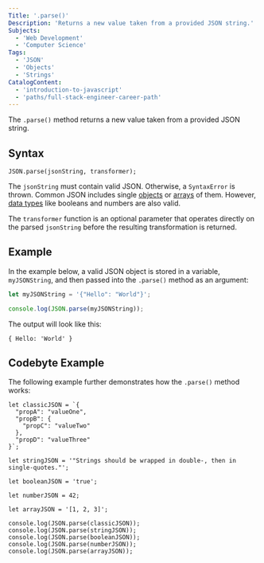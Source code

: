 ```yaml
---
Title: '.parse()'
Description: 'Returns a new value taken from a provided JSON string.'
Subjects:
  - 'Web Development'
  - 'Computer Science'
Tags:
  - 'JSON'
  - 'Objects'
  - 'Strings'
CatalogContent:
  - 'introduction-to-javascript'
  - 'paths/full-stack-engineer-career-path'
---
```


The `.parse()` method returns a new value taken from a provided JSON string.

## Syntax

```pseudo
JSON.parse(jsonString, transformer);
```

The `jsonString` must contain valid JSON. Otherwise, a `SyntaxError` is thrown. Common JSON includes single [objects](https://www.codecademy.com/resources/docs/javascript/objects) or [arrays](https://www.codecademy.com/resources/docs/javascript/arrays) of them. However, [data types](https://www.codecademy.com/resources/docs/javascript/data-types) like booleans and numbers are also valid.

The `transformer` function is an optional parameter that operates directly on the parsed `jsonString` before the resulting transformation is returned.

## Example

In the example below, a valid JSON object is stored in a variable, `myJSONString`, and then passed into the `.parse()` method as an argument:

```js
let myJSONString = '{"Hello": "World"}';

console.log(JSON.parse(myJSONString));
```

The output will look like this:

```shell
{ Hello: 'World' }
```

## Codebyte Example

The following example further demonstrates how the `.parse()` method works:

```codebyte/javascript
let classicJSON = `{
  "propA": "valueOne",
  "propB": {
    "propC": "valueTwo"
  },
  "propD": "valueThree"
}`;

let stringJSON = '"Strings should be wrapped in double-, then in single-quotes."';

let booleanJSON = 'true';

let numberJSON = 42;

let arrayJSON = '[1, 2, 3]';

console.log(JSON.parse(classicJSON));
console.log(JSON.parse(stringJSON));
console.log(JSON.parse(booleanJSON));
console.log(JSON.parse(numberJSON));
console.log(JSON.parse(arrayJSON));
```
